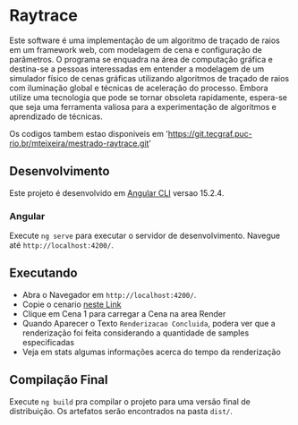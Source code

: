 # Raytrace

Este software é uma implementação de um algoritmo de traçado de raios em um framework web, com modelagem de cena e configuração de parâmetros. O programa se enquadra na área de computação gráfica e destina-se a pessoas interessadas em entender a modelagem de um simulador físico de cenas gráficas utilizando algoritmos de traçado de raios com iluminação global e técnicas de aceleração do processo. Embora utilize uma tecnologia que pode se tornar obsoleta rapidamente, espera-se que seja uma ferramenta valiosa para a experimentação de algoritmos e aprendizado de técnicas.


Os codigos tambem estao disponiveis em 'https://git.tecgraf.puc-rio.br/mteixeira/mestrado-raytrace.git'


## Desenvolvimento
Este projeto é desenvolvido em [Angular CLI](https://github.com/angular/angular-cli) versao 15.2.4.

### Angular

Execute `ng serve` para executar o servidor de desenvolvimento. Navegue até `http://localhost:4200/`. 

## Executando

- Abra o Navegador em `http://localhost:4200/`.
- Copie o cenario [neste Link](src/assets/Scene1.yaml)
- Clique em Cena 1 para carregar a Cena na area Render
- Quando Aparecer o Texto `Renderizacao Concluida`, podera ver que a renderização foi feita considerando a quantidade de samples especificadas
- Veja em stats algumas informações acerca do tempo da renderização

## Compilação Final

Execute `ng build` pra compilar o projeto para uma versão final de distribuição. Os artefatos serão encontrados na pasta `dist/`.
